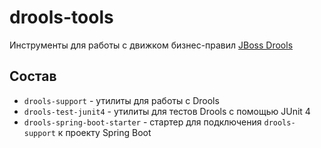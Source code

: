 # drools-tools

Инструменты для работы с движком бизнес-правил [JBoss Drools](https://drools.org/)

## Состав

- `drools-support` - утилиты для работы с Drools
- `drools-test-junit4` - утилиты для тестов Drools с помощью JUnit 4
- `drools-spring-boot-starter` - стартер для подключения `drools-support` к проекту Spring Boot